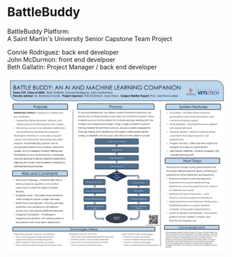 # BattleBuddy
BattleBuddy Platform: <br>
A Saint Martin's University Senior Capstone Team Project <br>  

Connie Rodriguez: back end developer<br>
John McDurmon: front end develpoer<br>
Beth Gallatin: Project Manager / back end developer<br>

![BattleBuddy Project Poster](https://raw.githubusercontent.com/silverApplesOfTheMoon/BattleBuddy/main/BattleBuddyProjectPosterEngineeringBanquet.png)



